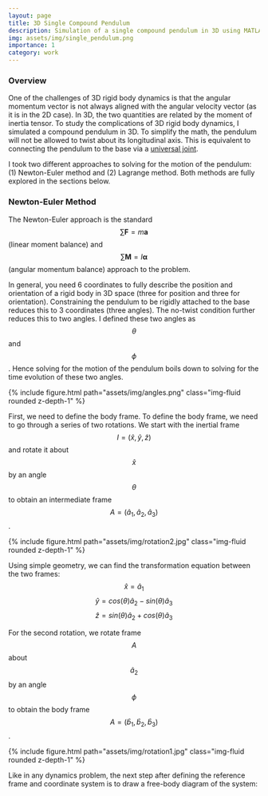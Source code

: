 ```yaml
---
layout: page
title: 3D Single Compound Pendulum
description: Simulation of a single compound pendulum in 3D using MATLAB.
img: assets/img/single_pendulum.png
importance: 1
category: work
---
```

### Overview
One of the challenges of 3D rigid body dynamics is that the angular momentum vector is not always aligned with the angular velocity vector (as it is in the 2D case). In 3D, the two quantities are related by the moment of inertia tensor. To study the complications of 3D rigid body dynamics, I simulated a compound pendulum in 3D. To simplify the math, the pendulum will not be allowed to twist about its longitudinal axis. This is equivalent to connecting the pendulum to the base via a <a href="https://www.youtube.com/watch?v=LCMZz6YhbOQ&ab_channel=Lesics">universal joint</a>.  

I took two different approaches to solving for the motion of the pendulum: (1) Newton-Euler method and (2) Lagrange method. Both methods are fully explored in the sections below.

### Newton-Euler Method
The Newton-Euler approach is the standard $$\sum \mathbf{F}=m\mathbf{a}$$ (linear moment balance) and $$\sum \mathbf{M}=I\mathbf{\alpha}$$ (angular momentum balance) approach to the problem.

In general, you need 6 coordinates to fully describe the position and orientation of a rigid body in 3D space (three for position and three for orientation). Constraining the pendulum to be rigidly attached to the base reduces this to 3 coordinates (three angles). The no-twist condition further reduces this to two angles. I defined these two angles as $$\theta$$ and $$\phi$$. Hence solving for the motion of the pendulum boils down to solving for the time evolution of these two angles.

<div class="row justify-content-sm-center">
    <div class="col-sm-8 mt-3 mt-md-0">
        {% include figure.html path="assets/img/angles.png" class="img-fluid rounded z-depth-1" %}
    </div>
</div>


First, we need to define the body frame. To define the body frame, we need to go through a series of two rotations. We start with the inertial frame $$I=(\hat{x},\hat{y},\hat{z})$$ and rotate it about $$\hat{x}$$ by an angle $$\theta$$ to obtain an intermediate frame $$A=(\hat{a}_1,\hat{a}_2,\hat{a}_3)$$.


<div class="row justify-content-sm-center">
    <div class="col-sm-8 mt-3 mt-md-0">
        {% include figure.html path="assets/img/rotation2.jpg" class="img-fluid rounded z-depth-1" %}
    </div>
</div>


Using simple geometry, we can find the transformation equation between the two frames:
$$
\hat{x}=\hat{a}_1
$$
$$
\hat{y}=cos(\theta)\hat{a}_2-sin(\theta)\hat{a}_3
$$
$$
\hat{z}=sin(\theta)\hat{a}_2+cos(\theta)\hat{a}_3
$$

For the second rotation, we rotate frame $$A$$ about $$\hat{a}_2$$ by an angle $$\phi$$ to obtain the body frame $$A=(\hat{b}_1,\hat{b}_2,\hat{b}_3)$$.

<p align="center">
<div class="row mt-3">
    <div class="col-sm mt-3 mt-md-0">
        {% include figure.html path="assets/img/rotation1.jpg" class="img-fluid rounded z-depth-1" %}
    </div>
</div>
</p>

Like in any dynamics problem, the next step after defining the reference frame and coordinate system is to draw a free-body diagram of the system:

